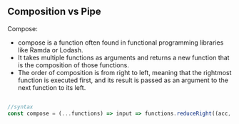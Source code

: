 ## Composition vs Pipe

Compose:

- compose is a function often found in functional programming libraries like Ramda or Lodash.
- It takes multiple functions as arguments and returns a new function that is the composition of those functions.
- The order of composition is from right to left, meaning that the rightmost function is executed first, and its result is passed as an argument to the next function to its left.

```js 

//syntax
const compose = (...functions) => input => functions.reduceRight((acc, fn) => fn(acc), input);
```

